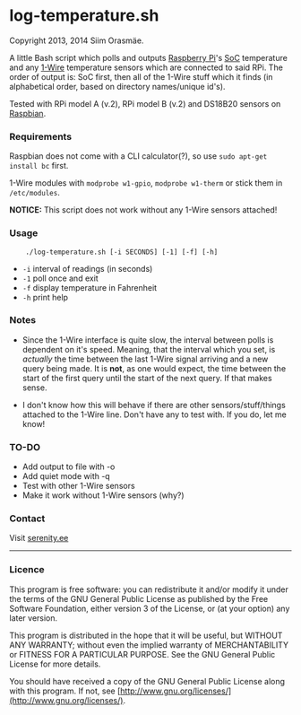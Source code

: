 # log-temperature.sh

Copyright 2013, 2014 Siim Orasmäe.

A little Bash script which polls and outputs [Raspberry Pi](http://www.raspberrypi.org)'s [SoC](http://en.wikipedia.org/wiki/System_on_a_chip) temperature and any [1-Wire](http://en.wikipedia.org/wiki/1-Wire) temperature sensors which are connected to said RPi.
The order of output is: SoC first, then all of the 1-Wire stuff which it finds (in alphabetical order, based on directory names/unique id's).

Tested with RPi model A (v.2), RPi model B (v.2) and DS18B20 sensors on [Raspbian](http://www.raspbian.org).

### Requirements

Raspbian does not come with a CLI calculator(?), so use `sudo apt-get install bc` first.

1-Wire modules with `modprobe w1-gpio`, `modprobe w1-therm` or stick them in `/etc/modules`.

**NOTICE:** This script does not work without any 1-Wire sensors attached!

### Usage

```
	./log-temperature.sh [-i SECONDS] [-1] [-f] [-h]
```

* `-i`	interval of readings (in seconds)
* `-1`	poll once and exit
* `-f`	display temperature in Fahrenheit
* `-h`	print help

### Notes

* Since the 1-Wire interface is quite slow, the interval between polls is dependent on it's speed. Meaning, that the interval which you set, is *actually* the time between the last 1-Wire signal arriving and a new query being made. It is **not**, as one would expect, the time between the start of the first query until the start of the next query. If that makes sense.

* I don't know how this will behave if there are other sensors/stuff/things attached to the 1-Wire line. Don't have any to test with. If you do, let me know!

### TO-DO

* Add output to file with -o
* Add quiet mode with -q
* Test with other 1-Wire sensors
* Make it work without 1-Wire sensors (why?)

### Contact

Visit [serenity.ee](http://www.serenity.ee)

---

### Licence

This program is free software: you can redistribute it and/or modify it under the terms of the GNU General Public License as published by the Free Software Foundation, either version 3 of the License, or (at your option) any later version.

This program is distributed in the hope that it will be useful, but WITHOUT ANY WARRANTY; without even the implied warranty of MERCHANTABILITY or FITNESS FOR A PARTICULAR PURPOSE.  See the GNU General Public License for more details.

You should have received a copy of the GNU General Public License along with this program.  If not, see [http://www.gnu.org/licenses/](http://www.gnu.org/licenses/).
